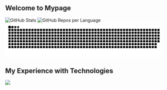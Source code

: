 ## Welcome to Mypage

<!-- GitHub の統計カード -->
<picture>
  <source 
    srcset="http://github-profile-summary-cards.vercel.app/api/cards/stats?username=fewlio-LLUNA&theme=dark"
    media="(prefers-color-scheme: dark)"
  />
  <img 
    src="http://github-profile-summary-cards.vercel.app/api/cards/stats?username=fewlio-LLUNA&theme=default" 
    alt="GitHub Stats"
  />
</picture>

<!-- GitHub のリポジトリごとの言語カード -->
<picture>
  <source 
    srcset="http://github-profile-summary-cards.vercel.app/api/cards/repos-per-language?username=fewlio-LLUNA&theme=dark"
    media="(prefers-color-scheme: dark)"
  />
  <img 
    src="http://github-profile-summary-cards.vercel.app/api/cards/repos-per-language?username=fewlio-LLUNA&theme=default" 
    alt="GitHub Repos per Language"
  />
</picture>

<picture>
  <source media="(prefers-color-scheme: dark)" srcset="./img/snake-dark.svg">
  <source media="(prefers-color-scheme: light)" srcset="./img/snake.svg">
  <img alt="github contribution grid snake animation" src="./img/snake.svg">
</picture>

## My Experience with Technologies
![](https://skillicons.dev/icons?i=html,css,js,react,java,nodejs,python,md,php,mysql,ubuntu,windows,raspberrypi,docker,blender,figma) <br/><br/>
